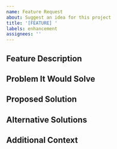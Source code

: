 ```yaml
---
name: Feature Request
about: Suggest an idea for this project
title: '[FEATURE] '
labels: enhancement
assignees: ''
---
```


## Feature Description
<!-- A clear and concise description of the feature you'd like to see -->

## Problem It Would Solve
<!-- Describe what problem this feature would solve or what value it would add -->

## Proposed Solution
<!-- If you have ideas about how to implement this feature, please share them -->

## Alternative Solutions
<!-- Have you considered any alternative solutions or features? -->

## Additional Context
<!-- Add any other context, screenshots, or examples about the feature request here -->
